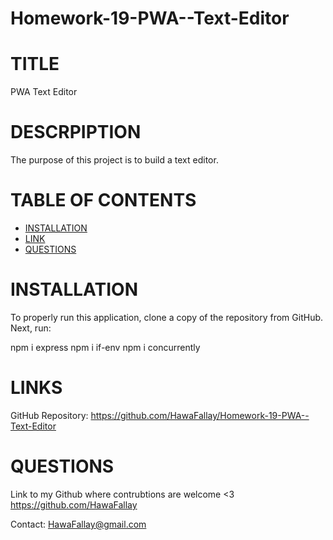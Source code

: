 # Homework-19-PWA--Text-Editor

# TITLE

PWA Text Editor
# DESCRPIPTION
The purpose of this project is to build a text editor.
 # TABLE OF CONTENTS

- [INSTALLATION](#installation)
- [LINK](#link)
- [QUESTIONS](#questions)

# INSTALLATION

To properly run this application, clone a copy of the repository from GitHub.
Next, run:

npm i express
npm i if-env
npm i concurrently

# LINKS

GitHub Repository: https://github.com/HawaFallay/Homework-19-PWA--Text-Editor
# QUESTIONS

Link to my Github where contrubtions are welcome <3
https://github.com/HawaFallay

Contact:
HawaFallay@gmail.com
